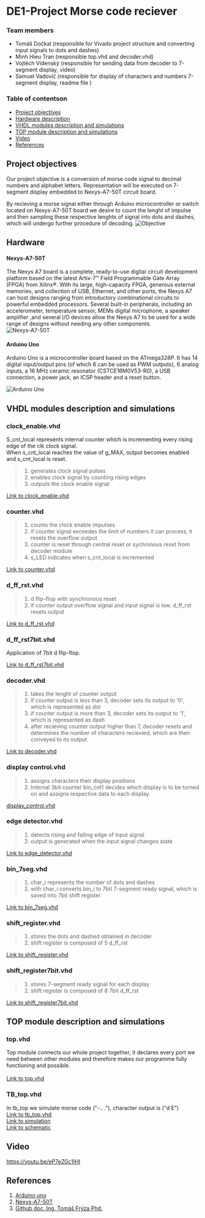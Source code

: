 # DE1-Project Morse code reciever 

### Team members

* Tomáš Dočkal (responsible for Vivado project structure and converting input signals to dots and dashes)
* Minh Hieu Tran (responsible top.vhd and decoder.vhd)
* Vojtěch Vídenský (responsible for sending data from decoder to 7-segment display, video)
* Samuel Vadovič (responsible for display of characters and numbers 7-segment display, readme file )

### Table of contentson 

* [Project objectives](#objectives)
* [Hardware description](#hardware)
* [VHDL modules description and simulations](#modules)
* [TOP module description and simulations](#top) 
* [Video](#video)
* [References](#references)

<a name="objectives"></a>

## Project objectives

Our project objective is a conversion of morse code signal to decimal numbers and alphabet letters. Representation will be executed on 7-segment display embedded to Nexys-A7-50T circuit board. <br>

By recieving a morse signal either through Arduino microcontroller or switch located on Nexys-A7-50T board we desire to count the lenght of impulse
and then sampling these respective lenghts of signal into dots and dashes, which will undergo further procedure of decoding. 
![Objective](https://github.com/xDocka15/DE1_Projekt/blob/main/ProjectImages/ObjectiveIMG1.png)


<a name="hardware"></a>

## Hardware  
#### Nexys-A7-50T

The Nexys A7 board is a complete, ready-to-use digital circuit development platform 
based on the latest Artix-7™ Field Programmable Gate Array (FPGA) from Xilinx®. 
With its large, high-capacity FPGA, generous external memories, and collection of 
USB, Ethernet, and other ports, the Nexys A7 can host designs ranging from introductory combinational circuits to powerful embedded processors. 
Several built-in peripherals, including an accelerometer, temperature sensor, MEMs digital microphone, a speaker amplifier
,and several I/O devices allow the Nexys A7 to be used for a wide range of designs without needing any other components.
<br>
![Nexys-A7-50T](https://github.com/xDocka15/DE1_Projekt/blob/main/ProjectImages/NexysA750T.png)<br>
#### Arduino Uno
Arduino Uno is a microcontroller board based on the ATmega328P. 
It has 14 digital input/output pins (of which 6 can be used as PWM outputs), 6 analog inputs, a 16 MHz ceramic resonator (CSTCE16M0V53-R0), 
a USB connection, a power jack, an ICSP header and a reset button.

![Arduino Uno](https://github.com/xDocka15/DE1_Projekt/blob/main/ProjectImages/ArduinoUnoFF.png)<br>



<a name="modules"></a>


## VHDL modules description and simulations

### clock_enable.vhd
S_cnt_local represents internal counter which is incrementing every rising edge of the clk clock signal. <br> When s_cnt_local reaches the value of g_MAX, output becomes enabled and s_cnt_local is reset.
 > 1. generates clock signal pulses
 > 2. enables clock signal by counting rising edges
 > 3. outputs the clock enable signal <br>



[Link to clock_enable.vhd](https://github.com/xDocka15/DE1_Projekt/blob/main/ProjectDSTB/clock_enable.vhd)
### counter.vhd 
>  1. counts the clock enable impulses
>  2. if counter signal exceedes the limit of numbers it can process, it resets the overflow output
>  3. counter is reset through central reset or sychronous reset from decoder module
>  4. s_LED indicates when s_cnt_local is incremented
  
[Link to counter.vhd](https://github.com/xDocka15/DE1_Projekt/blob/main/ProjectDSTB/counter.vhd)
### d_ff_rst.vhd
  >1. d flip-flop with synchronous reset  
  >2. if counter output overflow signal and input signal is low, d_ff_rst resets output 
 
  
  
[Link to d_ff_rst.vhd](https://github.com/xDocka15/DE1_Projekt/blob/main/ProjectDSTB/d_ff_rst.vhd)
### d_ff_rst7bit.vhd
Application of 7bit d flip-flop.
  
[Link to d_ff_rst7bit.vhd](https://github.com/xDocka15/DE1_Projekt/blob/main/ProjectDSTB/d_ff_rst7bit.vhd)
### decoder.vhd
  >1. takes the lenght of counter output 
  >2. if counter output is less than 3, decoder sets its output to '0', which is represented as dot
  >3. if counter output is more than 3, decoder sets its output to '1', which is represented as dash
  >4. after recieving counter output higher than 7, decoder resets and determines the number of characters recievied, which are then conveyed to its output
  
[Link to decoder.vhd](https://github.com/xDocka15/DE1_Projekt/blob/main/ProjectDSTB/decoder.vhd)
### display control.vhd
  >1. assigns characters their display positions
  >2. Internal 3bit counter bin_cnt1 decides which display is to be turned on and assigns respective data to each display.
  
  
[display_control.vhd](https://github.com/VadovicSamuel/Digital-Electronics-1/blob/main/ProjectDS/display_control.vhd)
### edge detector.vhd
  >1. detects rising and falling edge of input signal
  >2. output is generated when the input signal changes state
 
  
[Link to edge_detector.vhd](https://github.com/xDocka15/DE1_Projekt/blob/main/ProjectDSTB/edge_detector.vhd)
### bin_7seg.vhd
  >1. char_i represents the number of dots and dashes
  >2. with char_i converts bin_i to 7bit 7-segment ready signal, which is saved into 7bit shift register
 
  
[Link to bin_7seg.vhd](https://github.com/xDocka15/DE1_Projekt/blob/main/ProjectDSTB/bin_7seg.vhd)
### shift_register.vhd
  >1. stores the dots and dashed obtained in decoder
  >2. shift register is composed of 5 d_ff_rst

  
[Link to shift_register.vhd](https://github.com/xDocka15/DE1_Projekt/blob/main/ProjectDSTB/shift_register.vhd)
### shift_register7bit.vhd
  >1. stores 7-segment ready signal for each display
  >2. shift register is composed of 8 7bit d_ff_rst 
 
 
[Link to shift_register7bit.vhd](https://github.com/xDocka15/DE1_Projekt/blob/main/ProjectDSTB/shift_register7bit.vhd)
<a name="top"></a>

## TOP module description and simulations

### top.vhd

Top module connects our whole project together, it declares every port we need between other modules and therefore makes our programme fully functioning and possible.<br>
<br/>
[Link to top.vhd](https://github.com/xDocka15/DE1_Projekt/blob/main/ProjectDSTB/top.vhd)
### TB_top.vhd
In tb_top we simulate morse code  ("-.. ."), character output is ("d E")  
[Link to tb_top.vhd](https://github.com/xDocka15/DE1_Projekt/blob/main/ProjectDSTB/tb_top.vhd) <br>
[Link to simulation](https://github.com/xDocka15/DE1_Projekt/blob/main/ProjectImages/simulation.png)<br>
[Link to schematic](https://github.com/xDocka15/DE1_Projekt/blob/main/ProjectImages/schema.png)

<a name="video"></a>
## Video
https://youtu.be/eP7eZGc1IHI


<a name="references"></a>

## References

1. [Arduino uno](https://www.arduino.cc/en/main/arduinoBoardUno)
2. [Nexys-A7-50T](https://www.xilinx.com/products/boards-and-kits/1-zywan9.html)
3. [Github doc. Ing. Tomáš Frýza Phd.](https://github.com/tomas-fryza/digital-electronics-1)

